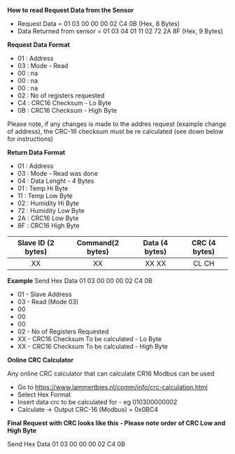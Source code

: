 **How to read Request Data from the Sensor** 

- Request Data = 01 03 00 00 00 02 C4 0B (Hex, 8 Bytes)
- Data Returned from sensor = 01 03 04 01 11 02 72 2A 8F (Hex, 9 Bytes)

**Request Data Format**
- 01 : Address
- 03 : Mode - Read 
- 00 : na
- 00 : na
- 00 : na
- 02 : No of registers requested 
- C4 : CRC16 Checksum - Lo Byte 
- 0B : CRC16 Checksum - High Byte

Please note, if any changes is made to the addres request (example change of address), the CRC-16 checksum must be re calculated (see down below for instructions)

**Return Data Format**
- 01 : Address
- 03 : Mode - Read was done
- 04 : Data Lenght - 4 Bytes
- 01 : Temp Hi Byte
- 11 : Temp Low Byte
- 02 : Humidity Hi Byte
- 72 : Humidity Low Byte
- 2A : CRC16 Low Byte
- 8F : CRC16 High Byte


Slave ID (2 bytes) | Command(2 bytes) | Data (4 bytes) | CRC (4 bytes)
|:--------:|:--------:|:-------:|:---------:|
 |  XX    |   XX  |  XX XX  | CL CH |

**Example**
Send Hex Data 01 03 00 00 00 02 C4 0B

- 01 - Slave Address
- 03 - Read (Mode 03)
- 00
- 00 
- 00 
- 02 - No of Registers Requested
- XX - CRC16 Checksum To be calculated - Lo Byte 
- XX - CRC16 Checksum To be calculated - High Byte

**Online CRC Calculator**

Any online CRC calculator that can calculate CR16 Modbus can be used
- Go to https://www.lammertbies.nl/comm/info/crc-calculation.html
- Select Hex Format
- Insert data crc to be calculated for - eg 010300000002 
- Calculate -> Output CRC-16 (Modbus) =	0x0BC4

**Final Request with CRC looks like this - Please note order of CRC Low and High Byte** 

Send Hex Data 01 03 00 00 00 02 C4 0B







